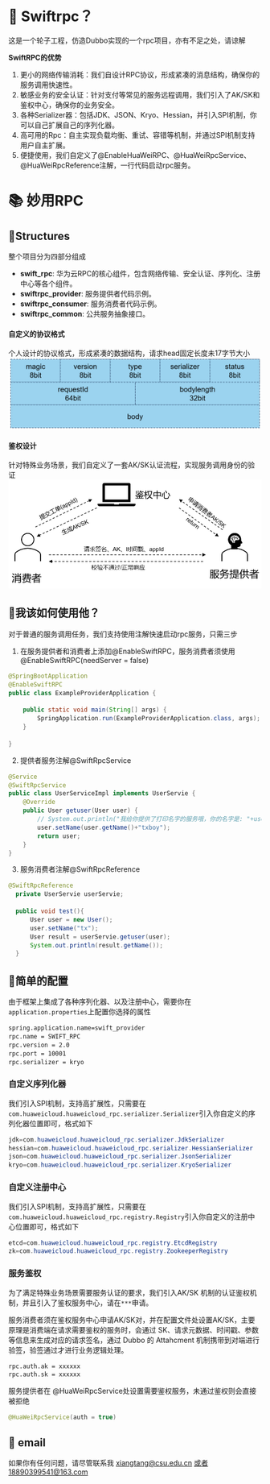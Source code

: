 # 🌈 Swiftrpc？
这是一个轮子工程，仿造Dubbo实现的一个rpc项目，亦有不足之处，请谅解

**SwiftRPC的优势**
1. 更小的网络传输消耗：我们自设计RPC协议，形成紧凑的消息结构，确保你的服务调用快速性。
2. 敏感业务的安全认证：针对支付等常见的服务远程调用，我们引入了AK/SK和鉴权中心，确保你的业务安全。
3. 各种Serializer器：包括JDK、JSON、Kryo、Hessian，并引入SPI机制，你可以自己扩展自己的序列化器。
4. 高可用的Rpc：自主实现负载均衡、重试、容错等机制，并通过SPI机制支持用户自主扩展。
5. 便捷使用，我们自定义了@EnableHuaWeiRPC、@HuaWeiRpcService、@HuaWeiRpcReference注解，一行代码启动rpc服务。
# 📚 妙用RPC
## 📕Structures
整个项目分为四部分组成
- **swift_rpc**: 华为云RPC的核心组件，包含网络传输、安全认证、序列化、注册中心等各个组件。
- **swiftrpc_provider**: 服务提供者代码示例。
- **swiftrpc_consumer**: 服务消费者代码示例。
- **swiftrpc_common**: 公共服务抽象接口。

#### 自定义的协议格式
个人设计的协议格式，形成紧凑的数据结构，请求head固定长度未17字节大小
![picture](protocol_design.png)

#### 鉴权设计
针对特殊业务场景，我们自定义了一套AK/SK认证流程，实现服务调用身份的验证
![](auth_design.png)

## 🚀我该如何使用他？
对于普通的服务调用任务，我们支持使用注解快速启动rpc服务，只需三步
1. 在服务提供者和消费者上添加@EnableSwiftRPC，服务消费者须使用@EnableSwiftRPC(needServer = false)
```java
@SpringBootApplication
@EnableSwiftRPC
public class ExampleProviderApplication {

    public static void main(String[] args) {
        SpringApplication.run(ExampleProviderApplication.class, args);
    }

}
```
2. 提供者服务注解@SwiftRpcService
```java
@Service
@SwiftRpcService
public class UserServiceImpl implements UserServie {
    @Override
    public User getuser(User user) {
        // System.out.println("我给你提供了打印名字的服务哦，你的名字是: "+user.toString());
        user.setName(user.getName()+"txboy");
        return user;
    }
}
```
3. 服务消费者注解@SwiftRpcReference
```java
@SwiftRpcReference
  private UserServie userServie;

  public void test(){
      User user = new User();
      user.setName("tx");
      User result = userServie.getuser(user);
      System.out.println(result.getName());
  }
```
## 🔬简单的配置
由于框架上集成了各种序列化器、以及注册中心，需要你在`application.properties`上配置你选择的属性
```xml
spring.application.name=swift_provider
rpc.name = SWIFT_RPC
rpc.version = 2.0
rpc.port = 10001
rpc.serializer = kryo
```
### 自定义序列化器

我们引入SPI机制，支持高扩展性，只需要在`com.huaweicloud.huaweicloud_rpc.serializer.Serializer`引入你自定义的序列化器位置即可，格式如下
```java
jdk=com.huaweicloud.huaweicloud_rpc.serializer.JdkSerializer
hessian=com.huaweicloud.huaweicloud_rpc.serializer.HessianSerializer
json=com.huaweicloud.huaweicloud_rpc.serializer.JsonSerializer
kryo=com.huaweicloud.huaweicloud_rpc.serializer.KryoSerializer
```

### 自定义注册中心
我们引入SPI机制，支持高扩展性，只需要在`com.huaweicloud.huaweicloud_rpc.registry.Registry`引入你自定义的注册中心位置即可，格式如下
```java
etcd=com.huaweicloud.huaweicloud_rpc.registry.EtcdRegistry
zk=com.huaweicloud.huaweicloud_rpc.registry.ZookeeperRegistry
```
### 服务鉴权
为了满足特殊业务场景需要服务认证的要求，我们引入AK/SK 机制的认证鉴权机制，并且引入了鉴权服务中心，请在`***`申请。

服务消费者须在鉴权服务中心申请AK/SK对，并在配置文件处设置AK/SK，主要原理是消费端在请求需要鉴权的服务时，会通过 SK、请求元数据、时间戳、参数等信息来生成对应的请求签名，通过 Dubbo 的 Attahcment 机制携带到对端进行验签，验签通过才进行业务逻辑处理。
```xml
rpc.auth.ak = xxxxxx
rpc.auth.sk = xxxxxx
```
服务提供者在 @HuaWeiRpcService处设置需要鉴权服务，未通过鉴权则会直接被拒绝
```java
@HuaWeiRpcService(auth = true)
```
## 🤗 email
如果你有任何问题，请尽管联系我 xiangtang@csu.edu.cn 或者18890399541@163.com
